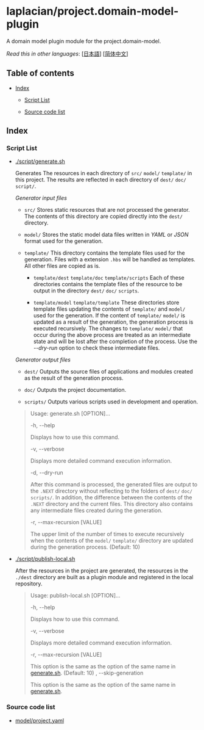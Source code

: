 <!-- @head-content@ -->
# laplacian/project.domain-model-plugin

A domain model plugin module for the project.domain-model.


*Read this in other languages*: [[日本語](README_ja.md)] [[简体中文](README_zh.md)]
<!-- @head-content@ -->

<!-- @toc@ -->
## Table of contents
- [Index](#index)

  * [Script List](#script-list)

  * [Source code list](#source-code-list)



<!-- @toc@ -->

<!-- @main-content@ -->
## Index


### Script List


- [./script/generate.sh](<./scripts/generate.sh>)

  Generates The resources in each directory of `src/` `model/` `template/` in this project.
  The results are reflected in each directory of `dest/` `doc/` `script/`.

  *Generator input files*

  - `src/`
    Stores static resources that are not processed the generator.
    The contents of this directory are copied directly into the `dest/` directory.

  - `model/`
    Stores the static model data files written in *YAML* or *JSON* format used for the generation.

  - `template/`
    This directory contains the template files used for the generation.
    Files with a extension `.hbs` will be handled as templates. All other files are copied as is.

    - `template/dest` `template/doc` `template/scripts`
      Each of these directories contains the template files of the resource to be output
      in the directory `dest/` `doc/` `scripts`.

    - `template/model` `template/template`
      These directories store template files updating the contents of `template/` and `model/` used for the generation.
      If the content of `template/` `model/` is updated as a result of the generation,
      the generation process is executed recursively.
      The changes to `template/` `model/` that occur during the above process are treated as an intermediate state
      and will be lost after the completion of the process.
      Use the *--dry-run* option to check these intermediate files.

  *Generator output files*

  - `dest/`
    Outputs the source files of applications and modules created as the result of
    the generation process.

  - `doc/`
    Outputs the project documentation.

  - `scripts/`
    Outputs various scripts used in development and operation.

  > Usage: generate.sh [OPTION]...
  >
  > -h, --help
  >
  >   Displays how to use this command.
  >   
  > -v, --verbose
  >
  >   Displays more detailed command execution information.
  >   
  > -d, --dry-run
  >
  >   After this command is processed, the generated files are output to the `.NEXT` directory
  >   without reflecting to the folders of `dest/` `doc/` `scripts/`.
  >   In addition, the difference between the contents of the `.NEXT` directory and the current files.
  >   This directory also contains any intermediate files created during the generation.
  >   
  > -r, --max-recursion [VALUE]
  >
  >   The upper limit of the number of times to execute recursively
  >   when the contents of the `model/` `template/` directory are updated
  >   during the generation process.
  >    (Default: 10)
- [./script/publish-local.sh](<./scripts/publish-local.sh>)

  After the resources in the project are generated,
  the resources in the `./dest` directory are built as a plugin module
  and registered in the local repository.

  > Usage: publish-local.sh [OPTION]...
  >
  > -h, --help
  >
  >   Displays how to use this command.
  >   
  > -v, --verbose
  >
  >   Displays more detailed command execution information.
  >   
  > -r, --max-recursion [VALUE]
  >
  >   This option is the same as the option of the same name in [generate.sh](<./scripts/generate.sh>).
  >    (Default: 10)
  > , --skip-generation
  >
  >   This option is the same as the option of the same name in [generate.sh](<./scripts/generate.sh>).
  >   
### Source code list


- [model/project.yaml](<./model/project.yaml>)


<!-- @main-content@ -->